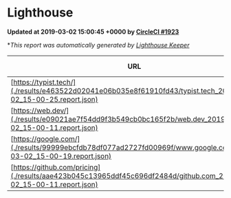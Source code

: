 
# Lighthouse

**Updated at 2019-03-02 15:00:45 +0000 by [CircleCI #1923](https://circleci.com/gh/ItinerisLtd/lighthouse-keeper-example/1923)**

**This report was automatically generated by [Lighthouse Keeper](https://github.com/itinerisltd/lighthouse-keeper)*

| URL | Performance | Accessibility | Best Practices | SEO | PWA | Updated At |
| --- | --- | --- | --- | --- | --- | --- |
| [https://typist.tech/](./results/e463522d02041e06b035e8f61910fd43/typist.tech_2019-03-02_15-00-25.report.json) | 1 |  |  |  |  | 2019-03-02T15:00:25.476Z |
| [https://web.dev/](./results/e09021ae7f54dd9f3b549cb0bc165f2b/web.dev_2019-03-02_15-00-11.report.json) | 0.97 | 0.93 | 1 | 0.91 | 1 | 2019-03-02T15:00:11.598Z |
| [https://google.com/](./results/99999ebcfdb78df077ad2727fd00969f/www.google.com_2019-03-02_15-00-19.report.json) | 0.91 | 0.71 | 0.93 | 0.8 | 0.58 | 2019-03-02T15:00:19.776Z |
| [https://github.com/pricing](./results/aae423b045c13965ddf45c696df2484d/github.com_2019-03-02_15-00-11.report.json) | 0.8 | 0.89 | 0.93 | 0.9 | 0.58 | 2019-03-02T15:00:11.288Z |
